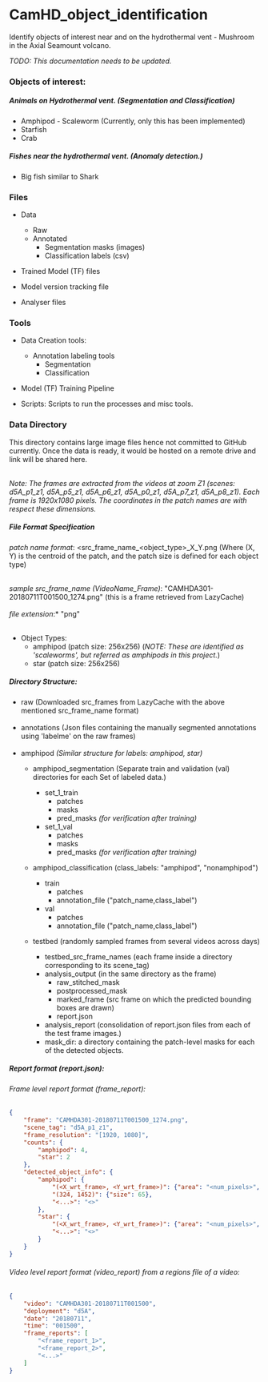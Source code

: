 # CamHD_object_identification

Identify objects of interest near and on the hydrothermal vent - Mushroom in the Axial Seamount volcano.

*TODO: This documentation needs to be updated.*

### Objects of interest:
##### Animals on Hydrothermal vent. (Segmentation and Classification)
- Amphipod - Scaleworm (Currently, only this has been implemented)
- Starfish
- Crab

##### Fishes near the hydrothermal vent. (Anomaly detection.)
- Big fish similar to Shark

### Files
- Data
    - Raw
    - Annotated
        - Segmentation masks (images)
        - Classification labels (csv)

- Trained Model (TF) files

- Model version tracking file

- Analyser files


### Tools
- Data Creation tools:
    - Annotation labeling tools
        - Segmentation
        - Classification

- Model (TF) Training Pipeline

- Scripts: Scripts to run the processes and misc tools.

### Data Directory
This directory contains large image files hence not committed to GitHub currently.
Once the data is ready, it would be hosted on a remote drive and link will be shared here. <br/><br/>

_Note: The frames are extracted from the videos at zoom Z1 (scenes: d5A_p1_z1, d5A_p5_z1, d5A_p6_z1, d5A_p0_z1, d5A_p7_z1, d5A_p8_z1).
Each frame is 1920x1080 pixels. The coordinates in the patch names are with respect these dimensions._

##### File Format Specification
_patch name format_: <src_frame_name_<object_type>_X_Y.png
(Where (X, Y) is the centroid of the patch, and the patch size is defined for each object type) <br/><br/>

_sample src_frame_name (VideoName_Frame)_: "CAMHDA301-20180711T001500_1274.png" (this is a frame retrieved from LazyCache) <br/><br/>
_file extension_:* "png" <br/><br/>

- Object Types:
    - amphipod (patch size: 256x256) (_NOTE: These are identified as 'scaleworms', but referred as amphipods in this project._)
    - star (patch size: 256x256)

##### Directory Structure:
- raw (Downloaded src_frames from LazyCache with the above mentioned src_frame_name format) <br/><br/>
- annotations (Json files containing the manually segmented annotations using 'labelme' on the raw frames) <br/><br/>
- amphipod _(Similar structure for labels: amphipod, star)_
    - amphipod_segmentation (Separate train and validation (val) directories for each Set of labeled data.)
        - set_1_train
            - patches
            - masks
            - pred_masks _(for verification after training)_
        - set_1_val
            - patches
            - masks
            - pred_masks _(for verification after training)_

    - amphipod_classification (class_labels: "amphipod", "nonamphipod")
        - train
            - patches
            - annotation_file ("patch_name,class_label")
        - val
            - patches
            - annotation_file ("patch_name,class_label")

    - testbed (randomly sampled frames from several videos across days)
        - testbed_src_frame_names (each frame inside a directory corresponding to its scene_tag)
        - analysis_output (in the same directory as the frame)
            - raw_stitched_mask
            - postprocessed_mask
            - marked_frame (src frame on which the predicted bounding boxes are drawn)
            - report.json
        - analysis_report (consolidation of report.json files from each of the test frame images.)
        - mask_dir: a directory containing the patch-level masks for each of the detected objects.

##### Report format (report.json):
###### Frame level report format (frame_report):
```json
{
    "frame": "CAMHDA301-20180711T001500_1274.png",
    "scene_tag": "d5A_p1_z1",
    "frame_resolution": "[1920, 1080]",
    "counts": {
        "amphipod": 4,
        "star": 2
    },
    "detected_object_info": {
        "amphipod": {
            "(<X_wrt_frame>, <Y_wrt_frame>)": {"area": "<num_pixels>", ...},
            "(324, 1452)": {"size": 65},
            "<...>": "<>"
        },
        "star": {
            "(<X_wrt_frame>, <Y_wrt_frame>)": {"area": "<num_pixels>", ...},
            "<...>": "<>"
        }
    }
}
```
###### Video level report format (video_report) from a regions file of a video:
```json
{
    "video": "CAMHDA301-20180711T001500",
    "deployment": "d5A",
    "date": "20180711",
    "time": "001500",
    "frame_reports": [
        "<frame_report_1>",
        "<frame_report_2>",
        "<...>"
    ]
}
```
